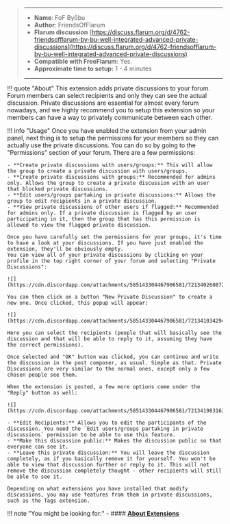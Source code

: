 > ---
> - **Name**: FoF Byōbu
> - **Author**: FriendsOfFlarum
> - **Flarum discussion** [https://discuss.flarum.org/d/4762-friendsofflarum-by-bu-well-integrated-advanced-private-discussions](https://discuss.flarum.org/d/4762-friendsofflarum-by-bu-well-integrated-advanced-private-discussions)
> - **Compatible with FreeFlarum**: Yes.
> - **Approximate time to setup:** 1 - 4 minutes
>
> ---

!!! quote "About"
    This extension adds private discussions to your forum. Forum members can select recipients and only they can see the actual discussion.
    Private discussions are essential for almost every forum nowadays, and we highly recommend you to setup this extension so your members can have a way to privately communicate between each other.
    
!!! info "Usage"
    Once you have enabled the extension from your admin panel, next thing is to setup the permissions for your members so they can actually use
    the private discussions. You can do so by going to the "Permissions" section of your forum. There are a few permissions:
    
    - **Create private discussions with users/groups:** This will allow the group to create a private discussion with users/groups.
    - **Create private discussions with groups:** Recommended for admins only. Allows the group to create a private discussion with an user that blocked private discussions.
    - **Edit users/groups partaking in private discussions:** Allows the group to edit recipients in a private discussion.
    - **View private discussions of other users if flagged:** Recommended for admins only. If a private discussion is flagged by an user participating in it, then the group that has this permission is allowed to view the flagged private discussion.
    
    Once you have carefully set the permissions for your groups, it's time to have a look at your discussions. If you have just enabled the extension, they'll be obviously empty.
    You can view all of your private discussions by clicking on your profile in the top right corner of your forum and selecting "Private Discussions":
    
    ![](https://cdn.discordapp.com/attachments/585143304467906581/721340260872749196/unknown.png)
    
    You can then click on a button "New Private Discussion" to create a new one. Once clicked, this popup will appear:
    
    ![](https://cdn.discordapp.com/attachments/585143304467906581/721341034294018048/unknown.png)
    
    Here you can select the recipients (people that will basically see the discussion and that will be able to reply to it, assuming they have the correct permissions).
    
    Once selected and "OK" button was clicked, you can continue and write the discussion in the post composer, as usual. Simple as that. Private Discussions are very similar to the normal ones, except only a few
    chosen people see them.
    
    When the extension is posted, a few more options come under the "Reply" button as well:
    
    ![](https://cdn.discordapp.com/attachments/585143304467906581/721341983163023391/unknown.png)
    
    - **Edit Recipients:** Allows you to edit the participants of the discussion. You need the `Edit users/groups partaking in private discussions` permission to be able to use this feature.
    - **Make this discussion public:** Makes the discussion public so that everyone can see it.
    - **Leave this private discussion:** You will leave the discussion completely, as if you basically remove it for yourself. You won't be able to view that discussion further or reply to it. This will not remove the discussion completely thought - other recipients will still be able to see it.
    
    Depending on what extensions you have installed that modify discussions, you may use features from them in private discussions, such as the Tags extension.
    
!!! note "You might be looking for:"
    - #### **[About Extensions](/docs/how-to/extensions/about-extensions/)**

